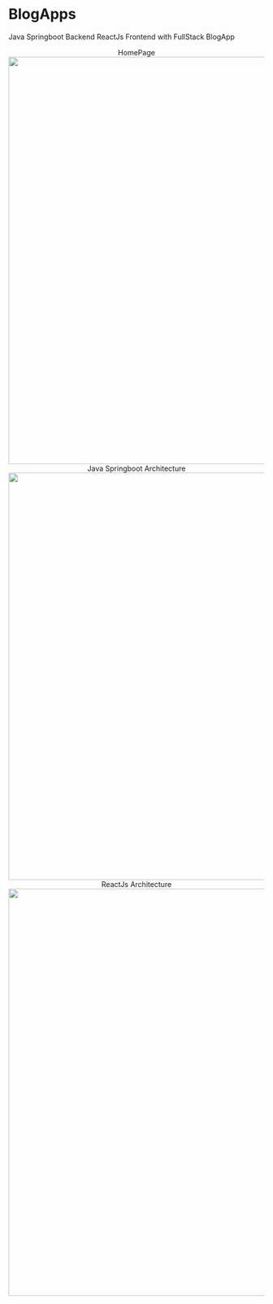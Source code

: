 # BlogApps
Java Springboot  Backend ReactJs Frontend with FullStack BlogApp 

<div align="center">
HomePage
<br>
<img src ="https://github.com/oguzhanmavii/BlogApps/assets/77650437/178d1bf1-979d-43d2-9163-f9fcd989ce7d" width="2000" height="800">
<br>
Java Springboot Architecture
<br> 
<img src ="https://github.com/oguzhanmavii/BlogApps/assets/77650437/6d785101-4617-494f-a1eb-ed857e7cc071" width="1400" height="800">
<br>
ReactJs Architecture
<br> 
<img src ="https://github.com/oguzhanmavii/BlogApps/assets/77650437/1b5681cc-7852-418a-ae66-19f3fe44ae29" width="1400" height="800">
</div>
